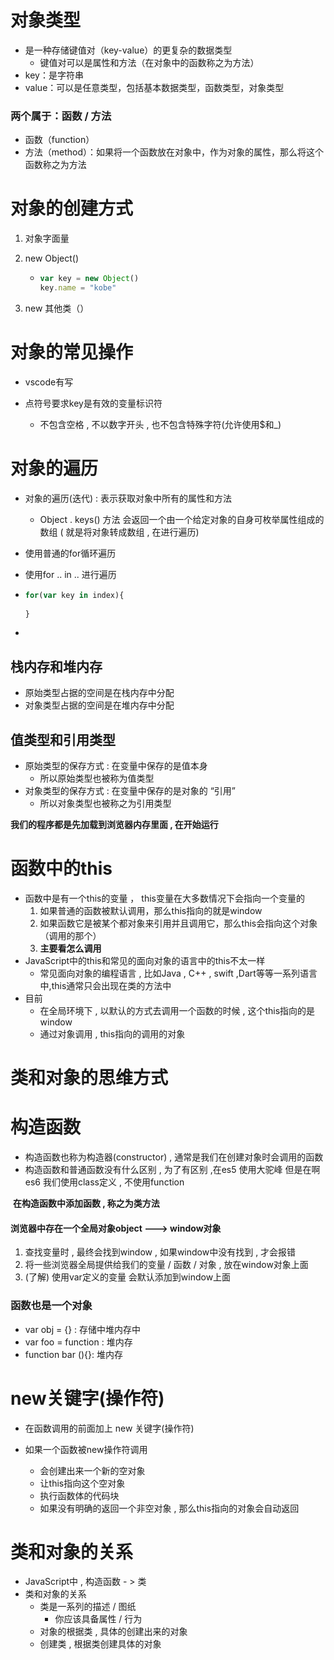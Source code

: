 # 对象类型

- 是一种存储键值对（key-value）的更复杂的数据类型
  - 键值对可以是属性和方法（在对象中的函数称之为方法）
- key：是字符串
- value：可以是任意类型，包括基本数据类型，函数类型，对象类型



### 两个属于：函数 / 方法

- 函数（function）
- 方法（method）：如果将一个函数放在对象中，作为对象的属性，那么将这个函数称之为方法



# 对象的创建方式

1. 对象字面量

2. new Object()

   - ```js
     var key = new Object()
     key.name = "kobe"
     ```

3. new 其他类（）



# 对象的常见操作

- vscode有写





- 点符号要求key是有效的变量标识符
  - 不包含空格 ,  不以数字开头 ,  也不包含特殊字符(允许使用$和_)



# 对象的遍历

- 对象的遍历(迭代) :  表示获取对象中所有的属性和方法

  - Object . keys() 方法  会返回一个由一个给定对象的自身可枚举属性组成的数组  ( 就是将对象转成数组  ,  在进行遍历)	

- 使用普通的for循环遍历

- 使用for ..  in .. 进行遍历

- ```js
  for(var key in index){
    
  }
  ```

- 

## 栈内存和堆内存

- 原始类型占据的空间是在栈内存中分配
- 对象类型占据的空间是在堆内存中分配



## 值类型和引用类型

- 原始类型的保存方式 :  在变量中保存的是值本身
  - 所以原始类型也被称为值类型
- 对象类型的保存方式 :  在变量中保存的是对象的  “引用”
  - 所以对象类型也被称之为引用类型



**我们的程序都是先加载到浏览器内存里面 , 在开始运行**



# 函数中的this

- 函数中是有一个this的变量 ， this变量在大多数情况下会指向一个变量的
  1. 如果普通的函数被默认调用，那么this指向的就是window
  2. 如果函数它是被某个都对象来引用并且调用它，那么this会指向这个对象（调用的那个）
  3. **主要看怎么调用**
- JavaScript中的this和常见的面向对象的语言中的this不太一样
  - 常见面向对象的编程语言 ,  比如Java , C++ ,  swift ,Dart等等一系列语言中,this通常只会出现在类的方法中
- 目前
  - 在全局环境下 , 以默认的方式去调用一个函数的时候  ,   这个this指向的是window
  - 通过对象调用 ,  this指向的调用的对象



# 类和对象的思维方式



# 构造函数

- 构造函数也称为构造器(constructor) ,  通常是我们在创建对象时会调用的函数
- 构造函数和普通函数没有什么区别 ,   为了有区别 ,在es5 使用大驼峰  但是在啊es6 我们使用class定义 , 不使用function

​		**在构造函数中添加函数  ,  称之为类方法**



#### 浏览器中存在一个全局对象object   --->  window对象

1. 查找变量时 ,   最终会找到window  , 如果window中没有找到 , 才会报错
2. 将一些浏览器全局提供给我们的变量  /  函数 / 对象   ,  放在window对象上面
3. (了解)  使用var定义的变量 会默认添加到window上面



### 函数也是一个对象

- var obj = {}  :  存储中堆内存中
- var foo = function  :   堆内存
- function  bar (){}:  堆内存

#  new关键字(操作符)

- 在函数调用的前面加上 new 关键字(操作符)

- 如果一个函数被new操作符调用
  - 会创建出来一个新的空对象
  - 让this指向这个空对象
  - 执行函数体的代码块
  - 如果没有明确的返回一个非空对象 , 那么this指向的对象会自动返回

# 类和对象的关系

- JavaScript中 , 构造函数 - > 类
- 类和对象的关系
  - 类是一系列的描述 /  图纸
    - 你应该具备属性 /  行为
  - 对象的根据类 ,  具体的创建出来的对象
  - 创建类  ,  根据类创建具体的对象

